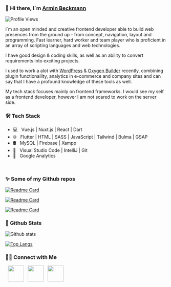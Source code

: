 ### 👋 Hi there, I´m [Armin Beckmann](https://www.linkedin.com/in/armin-beckmann/)

<img src="https://komarev.com/ghpvc/?username=BeckmannArmin" alt="Profile Views" />

I´m an open minded and creative frontend developer able to build web presences from the ground up - from concept, navigation, layout and programming. Fast learner, hard worker and team player who is proficient in an array of scripting languages and web technologies.

I have good design & coding skills, as well as an ability to convert requirements into exciting projects.

I used to work a alot with [WordPress](https://wordpress.com/de/) & [Oxygen Builder](https://oxygenbuilder.com/) recently, combining plugin functionaility, analytics in e-commerce and company sites and can say that I have a profound knowledge of these tools as well.

My tech stack focuses mainly on frontend frameworks. I would see my self as a frontend developer, however I am not scared to work on the server side.


<h3>🛠 Tech Stack </h3>

- 💻 &nbsp; Vue.js | Nuxt.js | React | Dart 
- 🌐 &nbsp; Flutter | HTML | SASS | JavaScript | Tailwind | Bulma | GSAP
- 🛢 &nbsp; MySQL | Firebase | Xampp
- 🔧 &nbsp; Visual Studio Code | IntelliJ | Git
- 🔎 &nbsp; Google Analytics

<br>

<h3> ✨ Some of my Github repos </h3>

[![Readme Card](https://github-readme-stats.vercel.app/api/pin/?username=BeckmannArmin&repo=Masterarbeit-v2&langs_count=5)](https://github.com/BeckmannArmin/Masterarbeit-v2)

[![Readme Card](https://github-readme-stats.vercel.app/api/pin/?username=BeckmannArmin&repo=Whitebird)](https://github.com/BeckmannArmin/Whitebird)

[![Readme Card](https://github-readme-stats.vercel.app/api/pin/?username=BeckmannArmin&repo=conForm)](https://github.com/BeckmannArmin/conForm)


<h3> 🔎 Github Stats </h3>

![Github stats](https://github-readme-stats.vercel.app/api?username=BeckmannArmin&show_icons=true&layout=compact&count_private=true&include_all_commits=true)

[![Top Langs](https://github-readme-stats.vercel.app/api/top-langs/?username=BeckmannArmin&layout=compact)](https://github.com/BeckmannArmin)

<h3> 🤝🏻 Connect with Me </h3>

<p align="start">
 &nbsp; <a href="https://arminbeckmann.de/" target="_blank" rel="noopener noreferrer"><img src="https://img.icons8.com/plasticine/100/000000/globe.png" width="50" /></a>
&nbsp; <a href="https://www.linkedin.com/in/armin-beckmann/" target="_blank" rel="noopener noreferrer"><img src="https://img.icons8.com/plasticine/100/000000/linkedin.png" width="50" /></a>
&nbsp; <a href="mailto:hello@arminbeckmann.de" target="_blank" rel="noopener noreferrer"><img src="https://img.icons8.com/plasticine/100/000000/gmail.png"  width="50" /></a>
</p>

<!--
**BeckmannArmin/BeckmannArmin** is a ✨ _special_ ✨ repository because its `README.md` (this file) appears on your GitHub profile.

Here are some ideas to get you started:

- 🔭 I’m currently working on ...
- 🌱 I’m currently learning ...
- 👯 I’m looking to collaborate on ...
- 🤔 I’m looking for help with ...
- 💬 Ask me about ...
- 📫 How to reach me: ...
- 😄 Pronouns: ...
- ⚡ Fun fact: ...
-->
